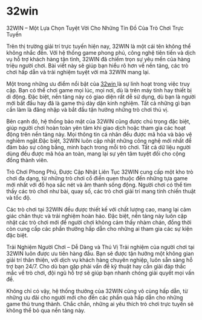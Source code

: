 # 32win
32WIN – Một Lựa Chọn Tuyệt Vời Cho Những Tín Đồ Của Trò Chơi Trực Tuyến

Trên thị trường giải trí trực tuyến hiện nay, 32WIN là một cái tên không thể không nhắc đến. Với hệ thống game phong phú, công nghệ tiên tiến và dịch vụ hỗ trợ khách hàng tận tình, 32WIN đã chiếm trọn sự yêu mến của hàng triệu người chơi. Bài viết này sẽ giúp bạn hiểu rõ hơn về nền tảng, các trò chơi hấp dẫn và trải nghiệm tuyệt vời mà 32WIN mang lại.

Một trong những ưu điểm nổi bật của <a href=https://32win-vi.com> 32win </a> là sự linh hoạt trong việc truy cập. Bạn có thể chơi game mọi lúc, mọi nơi, dù là trên máy tính hay thiết bị di động. Đặc biệt, nền tảng này có giao diện rất dễ sử dụng, dù bạn là người mới bắt đầu hay đã là game thủ dày dặn kinh nghiệm. Tất cả những gì bạn cần làm là đăng nhập và bắt đầu tận hưởng những trò chơi thú vị.

Bên cạnh đó, hệ thống bảo mật của 32WIN cũng được chú trọng đặc biệt, giúp người chơi hoàn toàn yên tâm khi giao dịch hoặc tham gia các hoạt động trên nền tảng này. Mọi thông tin cá nhân đều được mã hóa và bảo vệ nghiêm ngặt.Đặc biệt, 32WIN luôn cập nhật những công nghệ mới nhất để đảm bảo sự công bằng, minh bạch trong mỗi trò chơi. Tất cả dữ liệu người dùng đều được mã hóa an toàn, mang lại sự yên tâm tuyệt đối cho cộng đồng thành viên.

Trò Chơi Phong Phú, Được Cập Nhật Liên Tục
32WIN cung cấp một kho trò chơi đa dạng, từ những trò chơi cổ điển quen thuộc đến những tựa game mới nhất với đồ họa sắc nét và âm thanh sống động. Người chơi có thể tìm thấy các trò chơi như bài, quay số, các trò chơi giải trí mang tính chiến thuật và tốc độ.

Các trò chơi tại 32WIN đều được thiết kế với chất lượng cao, mang lại cảm giác chân thực và trải nghiệm hoàn hảo. Đặc biệt, nền tảng này luôn cập nhật các trò chơi mới để người chơi không cảm thấy nhàm chán, đồng thời còn cung cấp các phần thưởng hấp dẫn cho những ai tham gia các sự kiện đặc biệt.

Trải Nghiệm Người Chơi – Dễ Dàng và Thú Vị
Trải nghiệm của người chơi tại 32WIN luôn được ưu tiên hàng đầu. Bạn sẽ được tận hưởng một không gian giải trí thân thiện, với dịch vụ khách hàng chuyên nghiệp, luôn sẵn sàng hỗ trợ bạn 24/7. Cho dù bạn gặp phải vấn đề kỹ thuật hay cần giải đáp thắc mắc về trò chơi, đội ngũ hỗ trợ sẽ giúp bạn nhanh chóng giải quyết mọi vấn đề.

Không chỉ có vậy, hệ thống thưởng của 32WIN cũng vô cùng hấp dẫn, từ những ưu đãi cho người mới cho đến các phần quà hấp dẫn cho những game thủ trung thành. Chắc chắn, những ai yêu thích trò chơi trực tuyến sẽ không thể bỏ qua nền tảng này.

